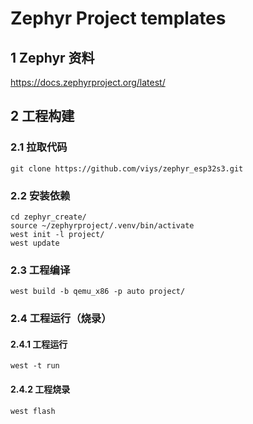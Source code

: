 # Zephyr Project templates

## 1 Zephyr 资料

https://docs.zephyrproject.org/latest/

## 2 工程构建

### 2.1 拉取代码

```Shell
git clone https://github.com/viys/zephyr_esp32s3.git
```

### 2.2 安装依赖

```Shell
cd zephyr_create/
source ~/zephyrproject/.venv/bin/activate
west init -l project/
west update
```

### 2.3 工程编译

```Shell
west build -b qemu_x86 -p auto project/
```

### 2.4 工程运行（烧录）

#### 2.4.1 工程运行

```Shell
west -t run
```

#### 2.4.2 工程烧录

```Shell
west flash
```
